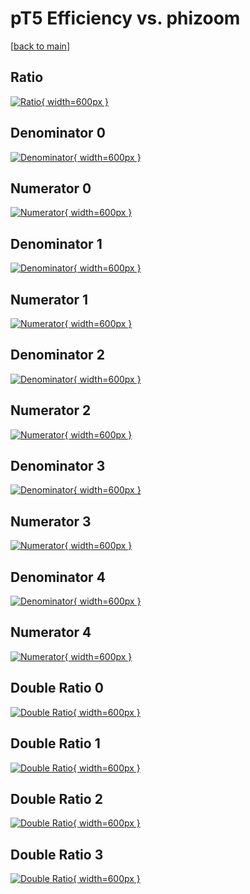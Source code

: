# pT5 Efficiency vs. phizoom

[[back to main](./)]



## Ratio

[![Ratio](../mtv/var/pT5_vtr_13_1_eff_phizoom.png){ width=600px }](../mtv/var/pT5_vtr_13_1_eff_phizoom.pdf)

## Denominator 0

[![Denominator](../mtv/den/pT5_vtr_13_1_eff_phizoom_den0.png){ width=600px }](../mtv/den/pT5_vtr_13_1_eff_phizoom_den0.pdf)

## Numerator 0

[![Numerator](../mtv/num/pT5_vtr_13_1_eff_phizoom_num0.png){ width=600px }](../mtv/num/pT5_vtr_13_1_eff_phizoom_num0.pdf)

## Denominator 1

[![Denominator](../mtv/den/pT5_vtr_13_1_eff_phizoom_den1.png){ width=600px }](../mtv/den/pT5_vtr_13_1_eff_phizoom_den1.pdf)

## Numerator 1

[![Numerator](../mtv/num/pT5_vtr_13_1_eff_phizoom_num1.png){ width=600px }](../mtv/num/pT5_vtr_13_1_eff_phizoom_num1.pdf)

## Denominator 2

[![Denominator](../mtv/den/pT5_vtr_13_1_eff_phizoom_den2.png){ width=600px }](../mtv/den/pT5_vtr_13_1_eff_phizoom_den2.pdf)

## Numerator 2

[![Numerator](../mtv/num/pT5_vtr_13_1_eff_phizoom_num2.png){ width=600px }](../mtv/num/pT5_vtr_13_1_eff_phizoom_num2.pdf)

## Denominator 3

[![Denominator](../mtv/den/pT5_vtr_13_1_eff_phizoom_den3.png){ width=600px }](../mtv/den/pT5_vtr_13_1_eff_phizoom_den3.pdf)

## Numerator 3

[![Numerator](../mtv/num/pT5_vtr_13_1_eff_phizoom_num3.png){ width=600px }](../mtv/num/pT5_vtr_13_1_eff_phizoom_num3.pdf)

## Denominator 4

[![Denominator](../mtv/den/pT5_vtr_13_1_eff_phizoom_den4.png){ width=600px }](../mtv/den/pT5_vtr_13_1_eff_phizoom_den4.pdf)

## Numerator 4

[![Numerator](../mtv/num/pT5_vtr_13_1_eff_phizoom_num4.png){ width=600px }](../mtv/num/pT5_vtr_13_1_eff_phizoom_num4.pdf)

## Double Ratio 0

[![Double Ratio](../mtv/ratio/pT5_vtr_13_1_eff_phizoom_ratio0.png){ width=600px }](../mtv/ratio/pT5_vtr_13_1_eff_phizoom_ratio0.pdf)

## Double Ratio 1

[![Double Ratio](../mtv/ratio/pT5_vtr_13_1_eff_phizoom_ratio1.png){ width=600px }](../mtv/ratio/pT5_vtr_13_1_eff_phizoom_ratio1.pdf)

## Double Ratio 2

[![Double Ratio](../mtv/ratio/pT5_vtr_13_1_eff_phizoom_ratio2.png){ width=600px }](../mtv/ratio/pT5_vtr_13_1_eff_phizoom_ratio2.pdf)

## Double Ratio 3

[![Double Ratio](../mtv/ratio/pT5_vtr_13_1_eff_phizoom_ratio3.png){ width=600px }](../mtv/ratio/pT5_vtr_13_1_eff_phizoom_ratio3.pdf)

